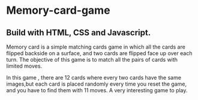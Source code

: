 # Memory-card-game

## Build with HTML, CSS and Javascript.
Memory card is a simple matching cards game in which all the cards are flipped backside on a surface,
and two cards are flipped face up over each turn. The objective of this game is to match all the pairs of cards
with limited moves.

In this game ,
there are 12 cards where every two cards have the same images,but each card is placed randomly every time you reset the game,
and you have to find them with 11 moves. A very interesting game to play.
